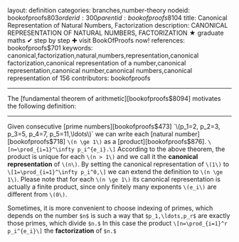 layout: definition
categories: branches,number-theory
nodeid: bookofproofs$803
orderid: 300
parentid: bookofproofs$8104
title: Canonical Representation of Natural Numbers, Factorization
description: CANONICAL REPRESENTATION OF NATURAL NUMBERS, FACTORIZATION &#9733; graduate maths &#10004; step by step &#10010; visit BookOfProofs now!
references: bookofproofs$701
keywords: canonical,factorization,natural,numbers,representation,canonical factorization,canonical representation of a number,canonical representation,canonical number,canonical numbers,canonical representation of 156
contributors: bookofproofs

---
The [fundamental theorem of arithmetic][bookofproofs$8094] motivates the following definition:

---

Given consecutive [prime numbers][bookofproofs$473] `\(p_1=2, p_2=3, p_3=5, p_4=7, p_5=11,\ldots\)` we can write each [natural number][bookofproofs$718] `\(n \ge 1\)` as a [product][bookofproofs$876].
`\[n=\prod_{i=1}^\infty p_i^{e_i}.\]`
According to the above theorem, the product is unique for each `\(n > 1\)` and we call it the **canonical representation** of `\(n\)`. By setting the canonical representation of `\(1\)` to  
`\[1=\prod_{i=1}^\infty p_i^0,\]`
we can extend the definition to `\(n \ge 1\)`. Please note that for each `\(n \ge 1\)` its canonical representation is actually a finite product, since only finitely many exponents `\(e_i\)` are different from `\(0\)`.

Sometimes, it is more convenient to choose indexing of primes, which depends on the number `$n$` is such a way that `$p_1,\ldots,p_r$` are exactly those primes, which divide `$n.$` In this case the product `\[n=\prod_{i=1}^r p_i^{e_i}\]`
the **factorization** of `$n.$`
